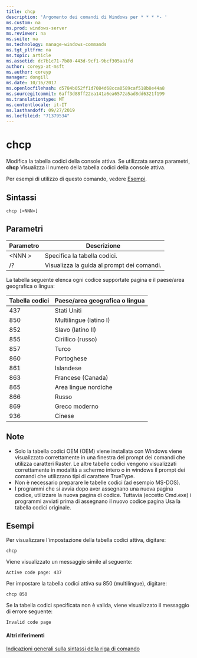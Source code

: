 ```yaml
---
title: chcp
description: 'Argomento dei comandi di Windows per * * * *- '
ms.custom: na
ms.prod: windows-server
ms.reviewer: na
ms.suite: na
ms.technology: manage-windows-commands
ms.tgt_pltfrm: na
ms.topic: article
ms.assetid: dc7b1c71-7b80-443d-9cf1-9bcf305aa1fd
author: coreyp-at-msft
ms.author: coreyp
manager: dongill
ms.date: 10/16/2017
ms.openlocfilehash: d5784b052ff1d7084d68cca0589caf518b8e44a8
ms.sourcegitcommit: 6aff3d88ff22ea141a6ea6572a5ad8dd6321f199
ms.translationtype: MT
ms.contentlocale: it-IT
ms.lasthandoff: 09/27/2019
ms.locfileid: "71379534"
---
```

# <a name="chcp"></a>chcp



Modifica la tabella codici della console attiva. Se utilizzata senza parametri, **chcp** Visualizza il numero della tabella codici della console attiva.

Per esempi di utilizzo di questo comando, vedere [Esempi](#BKMK_examples).

## <a name="syntax"></a>Sintassi

```
chcp [<NNN>]
```

## <a name="parameters"></a>Parametri

|Parametro|Descrizione|
|---------|-----------|
|\<NNN >|Specifica la tabella codici.|
|/?|Visualizza la guida al prompt dei comandi.|

La tabella seguente elenca ogni codice supportate pagina e il paese/area geografica o lingua:

|Tabella codici|Paese/area geografica o lingua|
|---------|--------------------------|
|437|Stati Uniti|
|850|Multilingue (latino I)|
|852|Slavo (latino II)|
|855|Cirillico (russo)|
|857|Turco|
|860|Portoghese|
|861|Islandese|
|863|Francese (Canada)|
|865|Area lingue nordiche|
|866|Russo|
|869|Greco moderno|
|936|Cinese|

## <a name="remarks"></a>Note

-   Solo la tabella codici OEM (OEM) viene installata con Windows viene visualizzato correttamente in una finestra del prompt dei comandi che utilizza caratteri Raster. Le altre tabelle codici vengono visualizzati correttamente in modalità a schermo intero o in windows il prompt dei comandi che utilizzano tipi di carattere TrueType.
-   Non è necessario preparare le tabelle codici (ad esempio MS-DOS).
-   I programmi che si avvia dopo aver assegnano una nuova pagina codice, utilizzare la nuova pagina di codice. Tuttavia (eccetto Cmd.exe) i programmi avviati prima di assegnano il nuovo codice pagina Usa la tabella codici originale.

## <a name="BKMK_examples"></a>Esempi

Per visualizzare l'impostazione della tabella codici attiva, digitare:
```
chcp
```
Viene visualizzato un messaggio simile al seguente:

`Active code page: 437`

Per impostare la tabella codici attiva su 850 (multilingue), digitare:
```
chcp 850
```
Se la tabella codici specificata non è valida, viene visualizzato il messaggio di errore seguente:

`Invalid code page`

#### <a name="additional-references"></a>Altri riferimenti

[Indicazioni generali sulla sintassi della riga di comando](command-line-syntax-key.md)

